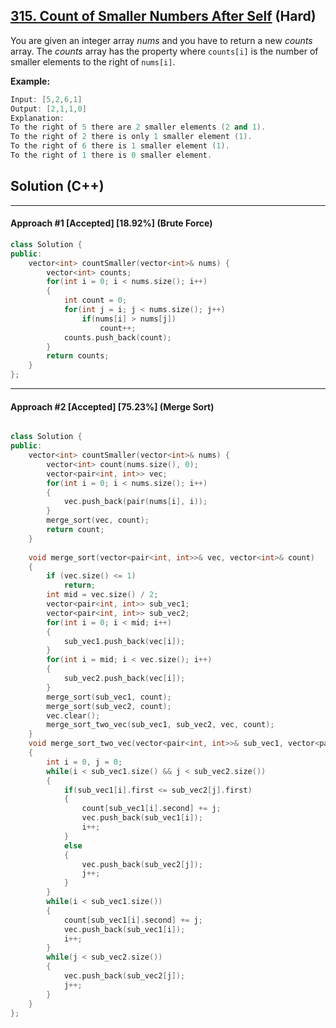 ## [315. Count of Smaller Numbers After Self](https://leetcode.com/problems/count-of-smaller-numbers-after-self/) (Hard)

You are given an integer array *nums* and you have to return a new *counts* array. The *counts* array has the property where `counts[i]` is the number of smaller elements to the right of `nums[i]`.

**Example:**

```c++
Input: [5,2,6,1]
Output: [2,1,1,0] 
Explanation:
To the right of 5 there are 2 smaller elements (2 and 1).
To the right of 2 there is only 1 smaller element (1).
To the right of 6 there is 1 smaller element (1).
To the right of 1 there is 0 smaller element.
```

## Solution (C++)

------

#### Approach #1  [Accepted] [18.92%] (Brute Force)

```c++
class Solution {
public:
    vector<int> countSmaller(vector<int>& nums) {
        vector<int> counts;
        for(int i = 0; i < nums.size(); i++)
        {
            int count = 0;
            for(int j = i; j < nums.size(); j++)
                if(nums[i] > nums[j])
                    count++;
            counts.push_back(count);
        }
        return counts;
    }
};
```

---

#### Approach #2  [Accepted] [75.23%] (Merge Sort)

```c++

class Solution {
public:
    vector<int> countSmaller(vector<int>& nums) {
        vector<int> count(nums.size(), 0);
        vector<pair<int, int>> vec;
        for(int i = 0; i < nums.size(); i++)
        {
            vec.push_back(pair(nums[i], i));
        }
        merge_sort(vec, count);
        return count;
    }
    
    void merge_sort(vector<pair<int, int>>& vec, vector<int>& count)
    {
        if (vec.size() <= 1)
            return;
        int mid = vec.size() / 2;
        vector<pair<int, int>> sub_vec1;
        vector<pair<int, int>> sub_vec2;
        for(int i = 0; i < mid; i++)
        {
            sub_vec1.push_back(vec[i]);
        }
        for(int i = mid; i < vec.size(); i++)
        {
            sub_vec2.push_back(vec[i]);
        }
        merge_sort(sub_vec1, count);
        merge_sort(sub_vec2, count);
        vec.clear();
        merge_sort_two_vec(sub_vec1, sub_vec2, vec, count);
    }
    void merge_sort_two_vec(vector<pair<int, int>>& sub_vec1, vector<pair<int, int>>& sub_vec2, vector<pair<int, int>>& vec, vector<int>& count)
    {
        int i = 0, j = 0;
        while(i < sub_vec1.size() && j < sub_vec2.size())
        {
            if(sub_vec1[i].first <= sub_vec2[j].first)
            {
                count[sub_vec1[i].second] += j;
                vec.push_back(sub_vec1[i]);
                i++;
            }
            else
            {
                vec.push_back(sub_vec2[j]);
                j++;
            }
        }
        while(i < sub_vec1.size())
        {
            count[sub_vec1[i].second] += j;
            vec.push_back(sub_vec1[i]);
            i++;
        }
        while(j < sub_vec2.size())
        {
            vec.push_back(sub_vec2[j]);
            j++;
        }
    }
};
```

